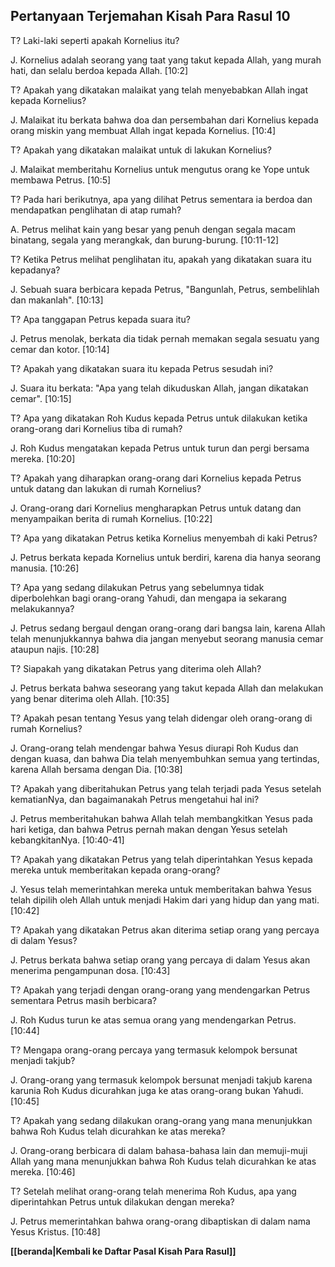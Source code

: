 ## Pertanyaan Terjemahan Kisah Para Rasul 10 ##

T? Laki-laki seperti apakah Kornelius itu?

J. Kornelius adalah seorang yang taat yang takut kepada Allah, yang murah hati, dan selalu berdoa kepada Allah. [10:2]

T? Apakah yang dikatakan malaikat yang telah menyebabkan Allah ingat kepada Kornelius?

J. Malaikat itu berkata bahwa doa dan persembahan dari Kornelius kepada orang miskin yang membuat Allah ingat kepada Kornelius. [10:4]

T? Apakah yang dikatakan malaikat untuk di lakukan Kornelius?

J. Malaikat memberitahu Kornelius untuk mengutus orang ke Yope untuk membawa Petrus. [10:5]

T? Pada hari berikutnya, apa yang dilihat Petrus sementara ia berdoa dan mendapatkan penglihatan di atap rumah?

A. Petrus melihat kain yang besar yang penuh dengan segala macam binatang, segala yang merangkak, dan burung-burung. [10:11-12]

T? Ketika Petrus melihat penglihatan itu, apakah yang dikatakan suara itu kepadanya?

J. Sebuah suara berbicara kepada Petrus, "Bangunlah, Petrus, sembelihlah dan makanlah". [10:13]

T? Apa tanggapan Petrus kepada suara itu?

J. Petrus menolak, berkata dia tidak pernah memakan segala sesuatu yang cemar dan kotor. [10:14]

T? Apakah yang dikatakan suara itu kepada Petrus sesudah ini?

J. Suara itu berkata: "Apa yang telah dikuduskan Allah, jangan dikatakan cemar". [10:15]

T? Apa yang dikatakan Roh Kudus kepada Petrus untuk dilakukan ketika orang-orang dari Kornelius tiba di rumah?

J. Roh Kudus mengatakan kepada Petrus untuk turun dan pergi bersama mereka. [10:20]

T? Apakah yang diharapkan orang-orang dari Kornelius kepada Petrus untuk datang dan lakukan di rumah Kornelius?

J. Orang-orang dari Kornelius mengharapkan Petrus untuk datang dan menyampaikan berita di rumah Kornelius. [10:22]

T? Apa yang dikatakan Petrus ketika Kornelius menyembah di kaki Petrus?

J. Petrus berkata kepada Kornelius untuk berdiri, karena dia hanya seorang manusia. [10:26]

T? Apa yang sedang dilakukan Petrus yang sebelumnya tidak diperbolehkan bagi orang-orang Yahudi, dan mengapa ia sekarang melakukannya?

J. Petrus sedang bergaul dengan orang-orang dari bangsa lain, karena Allah telah menunjukkannya bahwa dia jangan menyebut seorang manusia cemar ataupun najis. [10:28]

T? Siapakah yang dikatakan Petrus yang diterima oleh Allah?

J. Petrus berkata bahwa seseorang yang takut kepada Allah dan melakukan yang benar diterima oleh Allah. [10:35]

T? Apakah pesan tentang Yesus yang telah didengar oleh orang-orang di rumah Kornelius?

J. Orang-orang telah mendengar bahwa Yesus diurapi Roh Kudus dan dengan kuasa, dan bahwa Dia telah menyembuhkan semua yang tertindas, karena Allah bersama dengan Dia. [10:38]

T? Apakah yang diberitahukan Petrus yang telah terjadi pada Yesus setelah kematianNya, dan bagaimanakah Petrus mengetahui hal ini?

J. Petrus memberitahukan bahwa Allah telah membangkitkan Yesus pada hari ketiga, dan bahwa Petrus pernah makan dengan Yesus setelah kebangkitanNya. [10:40-41]

T? Apakah yang dikatakan Petrus yang telah diperintahkan Yesus kepada mereka untuk memberitakan kepada orang-orang?

J. Yesus telah memerintahkan mereka untuk memberitakan bahwa Yesus telah dipilih oleh Allah untuk menjadi Hakim dari yang hidup dan yang mati. [10:42]

T? Apakah yang dikatakan Petrus akan diterima setiap orang yang percaya di dalam Yesus?

J. Petrus berkata bahwa setiap orang yang percaya di dalam Yesus akan menerima pengampunan dosa. [10:43]

T? Apakah yang terjadi dengan orang-orang yang mendengarkan Petrus sementara Petrus masih berbicara?

J. Roh Kudus turun ke atas semua orang yang mendengarkan Petrus. [10:44]

T? Mengapa orang-orang percaya yang termasuk kelompok bersunat menjadi takjub?

J. Orang-orang yang termasuk kelompok bersunat menjadi takjub karena karunia Roh Kudus dicurahkan juga ke atas orang-orang bukan Yahudi. [10:45]

T? Apakah yang sedang dilakukan orang-orang yang mana menunjukkan bahwa Roh Kudus telah dicurahkan ke atas mereka?

J. Orang-orang berbicara di dalam bahasa-bahasa lain dan memuji-muji Allah yang mana menunjukkan bahwa Roh Kudus telah dicurahkan ke atas mereka. [10:46]

T? Setelah melihat orang-orang telah menerima Roh Kudus, apa yang diperintahkan Petrus untuk dilakukan dengan mereka?

J. Petrus memerintahkan bahwa orang-orang dibaptiskan di dalam nama Yesus Kristus. [10:48]

__[[beranda|Kembali ke Daftar Pasal Kisah Para Rasul]]__

